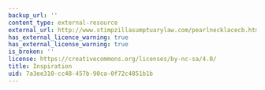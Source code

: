 ```yaml
---
backup_url: ''
content_type: external-resource
external_url: http://www.stimpzillasumptuarylaw.com/pearlnecklacecb.html
has_external_licence_warning: true
has_external_license_warning: true
is_broken: ''
license: https://creativecommons.org/licenses/by-nc-sa/4.0/
title: Inspiration
uid: 7a3ee310-cc48-457b-90ca-0f72c4851b1b
---
```

